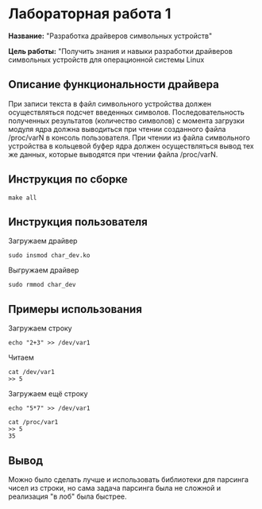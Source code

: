 # Лабораторная работа 1

**Название:** "Разработка драйверов символьных устройств"

**Цель работы:** "Получить знания и навыки разработки драйверов символьных устройств для операционной системы Linux

## Описание функциональности драйвера

При записи текста в файл символьного устройства должен осуществляться подсчет введенных символов. 
Последовательность полученных результатов (количество символов) с момента загрузки модуля ядра должна выводиться при чтении созданного файла /proc/varN в консоль пользователя.
При чтении из файла символьного устройства в кольцевой буфер ядра должен осуществляться вывод тех же данных, которые выводятся при чтении файла /proc/varN.

## Инструкция по сборке

```shell
make all
```

## Инструкция пользователя

Загружаем драйвер
```shell
sudo insmod char_dev.ko
```

Выгружаем драйвер
```shell
sudo rmmod char_dev
```


## Примеры использования
Загружаем строку
```shell
echo "2+3" >> /dev/var1
```

Читаем
```shell
cat /dev/var1
>> 5
```

Загружаем ещё строку
```shell
echo "5*7" >> /dev/var1
```


```shell
cat /proc/var1
>> 5
35
```

## Вывод
Можно было сделать лучше и использовать библиотеки для парсинга чисел из строки, но сама задача парсинга была не сложной и реализация "в лоб" была быстрее.


